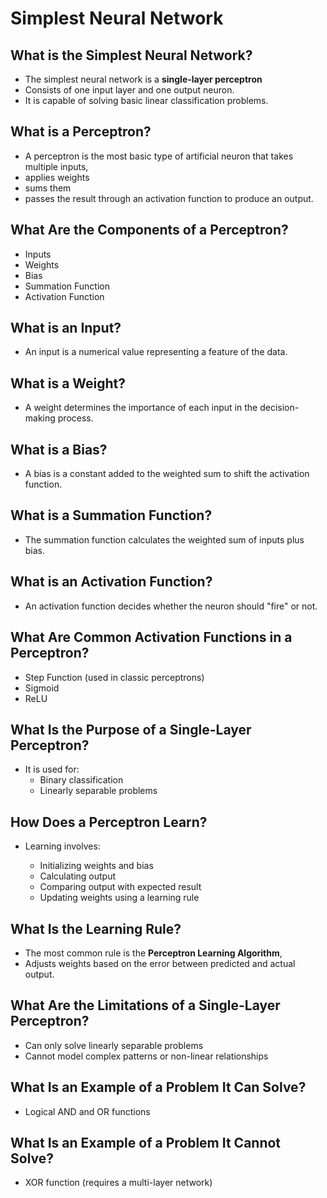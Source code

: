 # Simplest Neural Network
## What is the Simplest Neural Network?

- The simplest neural network is a **single-layer perceptron**
- Consists of one input layer and one output neuron.
- It is capable of solving basic linear classification problems.

## What is a Perceptron?

- A perceptron is the most basic type of artificial neuron that takes multiple inputs,
- applies weights
- sums them
-  passes the result through an activation function to produce an output.

## What Are the Components of a Perceptron?

- Inputs
- Weights
- Bias
- Summation Function
- Activation Function

## What is an Input?

- An input is a numerical value representing a feature of the data.

## What is a Weight?

- A weight determines the importance of each input in the decision-making process.

## What is a Bias?

- A bias is a constant added to the weighted sum to shift the activation function.

## What is a Summation Function?

- The summation function calculates the weighted sum of inputs plus bias.

## What is an Activation Function?

- An activation function decides whether the neuron should "fire" or not.

## What Are Common Activation Functions in a Perceptron?

- Step Function (used in classic perceptrons)
- Sigmoid
- ReLU

## What Is the Purpose of a Single-Layer Perceptron?

- It is used for:
  - Binary classification
  - Linearly separable problems

## How Does a Perceptron Learn?

- Learning involves:

  - Initializing weights and bias
  - Calculating output
  - Comparing output with expected result
  - Updating weights using a learning rule

## What Is the Learning Rule?

- The most common rule is the **Perceptron Learning Algorithm**,
- Adjusts weights based on the error between predicted and actual output.

## What Are the Limitations of a Single-Layer Perceptron?

- Can only solve linearly separable problems
- Cannot model complex patterns or non-linear relationships

## What Is an Example of a Problem It Can Solve?

- Logical AND and OR functions

## What Is an Example of a Problem It Cannot Solve?

- XOR function (requires a multi-layer network)

